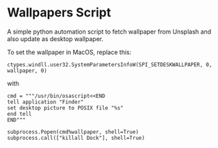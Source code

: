 # Wallpapers Script

A simple python automation script to fetch wallpaper from Unsplash and also update as desktop wallpaper.

To set the wallpaper in MacOS, replace this:

```
ctypes.windll.user32.SystemParametersInfoW(SPI_SETDESKWALLPAPER, 0, wallpaper, 0)
```

with

```
cmd = """/usr/bin/osascript<<END
tell application "Finder"
set desktop picture to POSIX file "%s"
end tell
END"""

subprocess.Popen(cmd%wallpaper, shell=True)
subprocess.call(["killall Dock"], shell=True)
```
